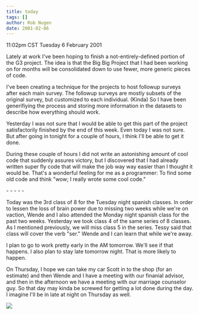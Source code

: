 ```yaml
---
title: today
tags: []
author: Rob Nugen
date: 2001-02-06
---
```


<title>Workin' before Australia</title>
<p class=date>11:02pm CST Tuesday 6 February 2001</p>

<p>Lately at work I've been hoping to finish a not-entirely-defined
portion of the G3 project.  The idea is that the Big Big Project that
I had been working on for months will be consolidated down to use
fewer, more generic pieces of code.</p>

<p>I've been creating a technique for the projects to host followup
surveys after each main survey.  The followup surveys are mostly
subsets of the original survey, but customized to each individual.
(Kinda) So I have been generifiying the process and storing more
information in the datasets to describe how everything should
work.</p>

<p>Yesterday I was not sure that I would be able to get this part of
the project satisfactorily finished by the end of this week.  Even
today I was not sure.  But after going in tonight for a couple of
hours, I think I'll be able to get it done.</p>

<p>During these couple of hours I did not write an astonishing amount
of cool code that suddenly assures victory, but I discovered that I
had already written super fly code that will make the job way way
easier than I thought it would be.  That's a wonderful feeling for me
as a programmer: To find some old code and think "wow; I really wrote
some cool code."</p>

<p>- - - - -</p>

<p>Today was the 3rd class of 8 for the Tuesday night spanish
classes.  In order to lessen the loss of brain power due to missing
two weeks while we're on vaction, Wende and I also attended the Monday
night spanish class for the past two weeks.  Yesterday we took class 4
of the same series of 8 classes.  As I mentioned previously, we will
miss class 5 in the series.  Tessy said that class will cover the verb
"ser."  Wende and I can learn that while we're away.</p>

<p>I plan to go to work pretty early in the AM tomorrow.  We'll see if
that happens.  I also plan to stay late tomorrow night.  That is more
likely to happen.</p>

<p>On Thursday, I hope we can take my car Scott in to the shop (for an
estimate) and then Wende and I have a meeting with our finanial
advisor, and then in the afternoon we have a meeting with our marriage
counselor guy.  So that day may kinda be screwed for getting a lot
done during the day.  I imagine I'll be in late at night on Thursday
as well.</p>

<p><img src='/images/rob/wL-ROB.gif'/></p>

